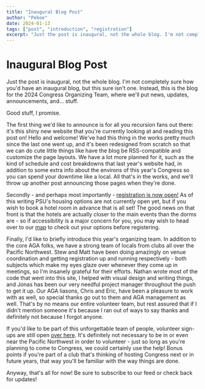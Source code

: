 ```yaml
---
title: "Inaugural Blog Post"
author: "Pekoe"
date: 2024-01-13
tags: ["post", "introduction", "registration"]
excerpt: "Just the post is inaugural, not the whole blog. I'm not completely sure how you'd have an inaugural blog, but this sure isn't one. Instead, this is the blog for the 2024 Congress Organizing Team, where we'll put news, updates, announcements, and... stuff."
---
```


# Inaugural Blog Post

Just the post is inaugural, not the whole blog. I'm not completely sure how you'd have an inaugural blog, but this sure isn't one. Instead, this is the blog for the 2024 Congress Organizing Team, where we'll put news, updates, announcements, and... stuff.

Good stuff, I promise.

The first thing we'd like to announce is for all you recursion fans out there: it's this shiny new website that you're currently looking at and reading this post on! Hello and welcome! We've had this thing in the works pretty much since the last one went up, and it's been redesigned from scratch so that we can do cute little things like have the blog be RSS-compatible and customize the page layouts. We have a lot more planned for it, such as the kind of schedule and cost breakdowns that last year's website had, in addition to some extra info about the environs of this year's Congress so you can spend your downtime like a local. All that's in the works, and we'll throw up another post announcing those pages when they're done.

Secondly - and perhaps most importantly - <a href="/website/registration"><!-- link to registration page-->registration is now open!</a> As of this writing PSU's housing options are not currently open yet, but if you wish to book a hotel room in advance that is all set! The good news on that front is that the hotels are actually closer to the main events than the dorms are - so if accessibility is a major concern for you, you may wish to head over to our <a href=""><!--link to housing and transportation area of main page-->map</a> to check out your options before registering.

Finally, I'd like to briefly introduce this year's organizing team. In addition to the core AGA folks, we have a strong team of locals from clubs all over the Pacific Northwest. Stew and Matt have been doing amazingly on venue coordination and getting registration up and running respectively - both subjects which make my eyes glaze over whenever they come up in meetings, so I'm insanely grateful for their efforts. Nathan wrote most of the code that went into this site, I helped with visual design and writing things, and Jonas has been our very needful project manager throughout the push to get it up. Our AGA liasons, Chris and Eric, have been a pleasure to work with as well, so special thanks go out to them and AGA management as well. That's by no means our entire volunteer team, but rest assured that if I didn't mention someone it's because I ran out of ways to say thanks and definitely not because I forgot anyone.

If you'd like to be part of this unforgettable team of people, volunteer sign-ups are still open <a href="https://docs.google.com/forms/d/e/1FAIpQLSci8gvxRrMP1E0mj8BbuebygzjRSwDY-XM4c0y6J_9yquZSBA/viewform">over here</a>. It's definitely not necessary to be in or even near the Pacific Northwest in order to volunteer - just so long as you're planning to come to Congress, we could certainly use the help! Bonus points if you're part of a club that's thinking of hosting Congress next or in future years, that way you'll be familiar with the way things are done.

Anyway, that's all for now! Be sure to subscribe to our feed or check back for updates!

